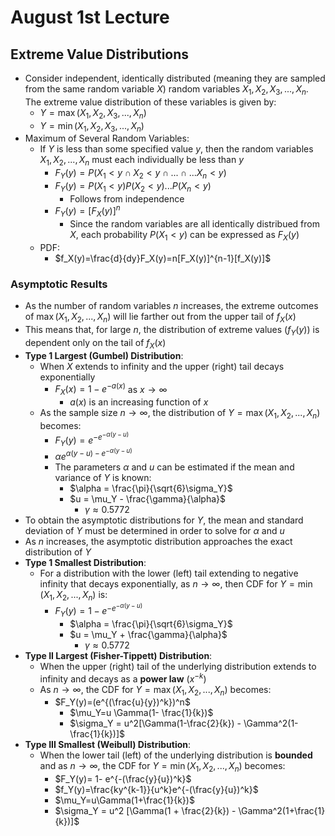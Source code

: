 # August 1st Lecture
## Extreme Value Distributions
- Consider independent, identically distributed (meaning they are sampled from the same random variable $X$) random variables $X_1, X_2, X_3, ..., X_n$. The extreme value distribution of these variables is given by:
    - $Y= \max{(X_1, X_2, X_3, ..., X_n)}$
    - $Y= \min{(X_1, X_2, X_3, ..., X_n)}$
- Maximum of Several Random Variables:
    - If $Y$ is less than some specified value $y$, then the random variables $X_1, X_2, ..., X_n$ must each individually be less than $y$
        - $F_Y(y)=P(X_1 < y \cap X_2 < y \cap ... \cap ... X_n < y)$
        - $F_Y(y)=P(X_1<y)P(X_2<y)...P(X_n<y)$ 
            - Follows from independence
        - $F_Y(y)=[F_X(y)]^n$
            - Since the random variables are all identically distribued from $X$, each probability $P(X_1<y)$ can be expressed as $F_X(y)$
    - PDF:
        - $f_X(y)=\frac{d}{dy}F_X(y)=n[F_X(y)]^{n-1}[f_X(y)]$
### Asymptotic Results
- As the number of random variables $n$ increases, the extreme outcomes of $\max{(X_1, X_2, ..., X_n)}$ will lie farther out from the upper tail of $f_X(x)$
- This means that, for large $n$, the distribution of extreme values $(f_Y(y))$ is dependent only on the tail of $f_X(x)$
- **Type 1 Largest (Gumbel) Distribution**:
    - When $X$ extends to infinity and the upper (right) tail decays exponentially
        - $F_X(x)= 1 - e^{-a(x)}$ as $x \rightarrow \infty$
            - $a(x)$ is an increasing function of $x$
    - As the sample size $n \rightarrow \infty$, the distribution of $Y = \max{(X_1, X_2, ..., X_n)}$ becomes:
        - $F_Y(y)=e^{-e^{-\alpha(y-u)}}$
        - $\alpha e^{\alpha (y - u) - e^{-\alpha(y-u)}}$
        - The parameters $\alpha$ and $u$ can be estimated if the mean and variance of $Y$ is known:
            - $\alpha = \frac{\pi}{\sqrt{6}\sigma_Y}$
            - $u = \mu_Y - \frac{\gamma}{\alpha}$
                - $\gamma \approx 0.5772$
- To obtain the asymptotic distributions for $Y$, the mean and standard deviation of $Y$ must be determined in order to solve for $\alpha$ and $u$
- As $n$ increases, the asymptotic distribution approaches the exact distribution of $Y$
- **Type 1 Smallest Distribution**:
    - For a distribution with the lower (left) tail extending to negative infinity that decays exponentially, as $n \rightarrow \infty$, then CDF for $Y = \min(X_1, X_2, ..., X_n)$ is:
        - $F_Y(y)=1 -e^{-e^{-\alpha(y-u)}}$
            - $\alpha = \frac{\pi}{\sqrt{6}\sigma_Y}$
            - $u = \mu_Y + \frac{\gamma}{\alpha}$
                - $\gamma \approx 0.5772$
- **Type II Largest (Fisher-Tippett) Distribution**:
    - When the upper (right) tail of the underlying distribution extends to infinity and decays as a **power law** ($x^{-k}$)
    - As $n \rightarrow \infty$, the CDF for $Y = \max{(X_1, X_2, ..., X_n)}$ becomes:
        - $F_Y(y)=(e^{(\frac{u}{y})^k})^n$
            - $\mu_Y=u \Gamma(1- \frac{1}{k})$
            - $\sigma_Y = u^2[\Gamma(1-\frac{2}{k}) - \Gamma^2(1-\frac{1}{k})]$
- **Type III Smallest (Weibull) Distribution**:
    - When the lower tail (left) of the underlying distribution is **bounded** and as $n \rightarrow \infty$, the CDF for $Y = \min{(X_1, X_2, ..., X_n)}$ becomes:
        - $F_Y(y)= 1- e^{-(\frac{y}{u})^k}$
        - $f_Y(y)=\frac{ky^{k-1}}{u^k}e^{-(\frac{y}{u})^k}$
        - $\mu_Y=u\Gamma(1+\frac{1}{k})$
        - $\sigma_Y = u^2 [\Gamma(1 + \frac{2}{k}) - \Gamma^2(1+\frac{1}{k})]$